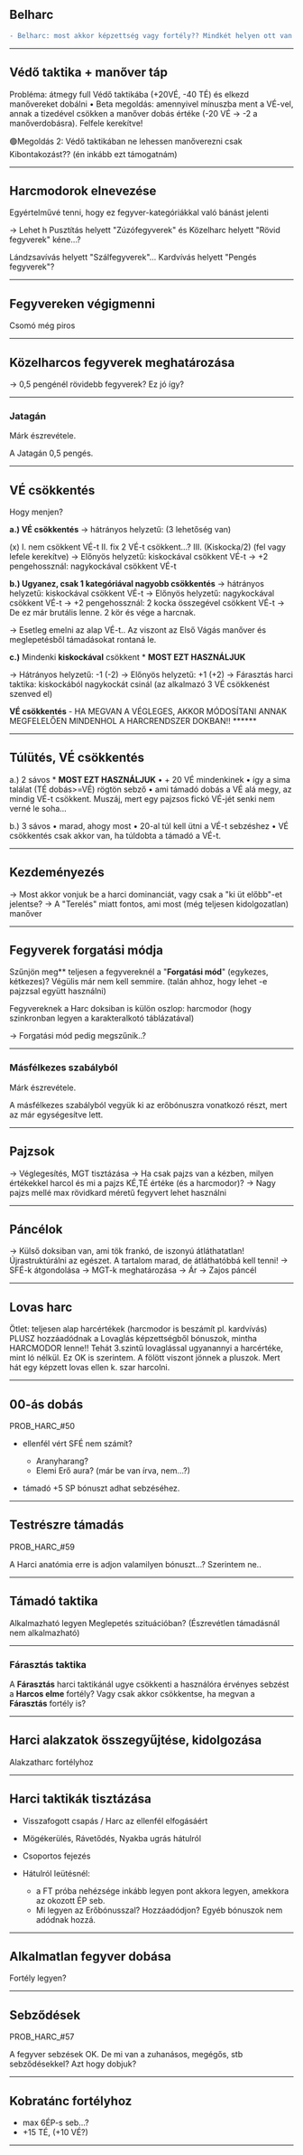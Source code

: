 
## Belharc

```diff
- Belharc: most akkor képzettség vagy fortély?? Mindkét helyen ott van és tök más a leírás!
```

---

## Védő taktika + manőver táp

Probléma: átmegy full Védő taktikába (+20VÉ, -40 TÉ) és elkezd manővereket dobálni • Beta megoldás: amennyivel mínuszba ment a VÉ-vel, annak a tizedével csökken a manőver dobás értéke
(-20 VÉ → -2 a manőverdobásra). Felfele kerekítve!

🟢Megoldás 2: Védő taktikában ne lehessen manőverezni csak Kibontakozást?? (én inkább ezt támogatnám)

---


## Harcmodorok elnevezése

Egyértelművé tenni, hogy ez fegyver-kategóriákkal való bánást jelenti

→ Lehet h Pusztítás helyett "Zúzófegyverek" és Közelharc helyett "Rövid fegyverek" kéne...?

Lándzsavívás helyett "Szálfegyverek"... Kardvívás helyett "Pengés fegyverek"?

---

## Fegyvereken végigmenni

Csomó még piros

---

## Közelharcos fegyverek meghatározása

→ 0,5 pengénél rövidebb fegyverek? Ez jó így?

---

### Jatagán
Márk észrevétele.

A Jatagán 0,5 pengés.

---

## VÉ csökkentés
   
Hogy menjen?
   

**a.) VÉ csökkentés**
→ hátrányos helyzetű: (3 lehetőség van)

(x) I. nem csökkent VÉ-t
II. fix 2 VÉ-t csökkent...?
III. (Kiskocka/2) (fel vagy lefele kerekítve)
→ Előnyös helyzetű: kiskockával csökkent VÉ-t
→ +2 pengehossznál: nagykockával csökkent VÉ-t


**b.) Ugyanez, csak 1 kategóriával nagyobb csökkentés**
→ hátrányos helyzetű: kiskockával csökkent VÉ-t
→ Előnyös helyzetű: nagykockával csökkent VÉ-t
→ +2 pengehossznál: 2 kocka összegével csökkent VÉ-t
→ De ez már brutális lenne. 2 kör és vége a harcnak.

→ Esetleg emelni az alap VÉ-t.. Az viszont az Első Vágás manőver és meglepetésből támadásokat rontaná le.


**c.)** Mindenki **kiskockával** csökkent * **MOST EZT HASZNÁLJUK**

→ Hátrányos helyzetű: -1 (-2)
→ Előnyös helyzetű: +1 (+2)
→ Fárasztás harci taktika: kiskockából nagykockát csinál (az alkalmazó 3 VÉ csökkenést szenved el)

**VÉ csökkentés** - HA MEGVAN A VÉGLEGES, AKKOR MÓDOSÍTANI ANNAK MEGFELELŐEN MINDENHOL A HARCRENDSZER DOKBAN!! ******

---

## Túlütés, VÉ csökkentés

a.) 2 sávos * **MOST EZT HASZNÁLJUK**
• + 20 VÉ mindenkinek
• így a sima találat (TÉ dobás>=VÉ) rögtön sebző
• ami támadó dobás a VÉ alá megy, az mindig VÉ-t csökkent. Muszáj, mert egy pajzsos fickó VÉ-jét senki nem verné le soha...

b.) 3 sávos
• marad, ahogy most
• 20-al túl kell ütni a VÉ-t sebzéshez
• VÉ csökkentés csak akkor van, ha túldobta a támadó a VÉ-t.


---

## Kezdeményezés

→ Most akkor vonjuk be a harci dominanciát, vagy csak a "ki üt előbb"-et jelentse?
→ A "Terelés" miatt fontos, ami most (még teljesen kidolgozatlan) manőver

---

## Fegyverek forgatási módja

Szűnjön meg** teljesen a fegyvereknél a "**Forgatási mód**" (egykezes, kétkezes)? Végülis már nem kell semmire. (talán ahhoz, hogy lehet -e pajzzsal együtt használni)

Fegyvereknek a Harc doksiban is külön oszlop: harcmodor (hogy szinkronban legyen a karakteralkotó táblázatával)

→ Forgatási mód pedig megszűnik..?

---

### Másfélkezes szabályból 
Márk észrevétele.

A másfélkezes szabályból vegyük ki az erőbónuszra vonatkozó részt, mert az már egységesítve lett.

---

## Pajzsok

→ Véglegesítés, MGT tisztázása
→ Ha csak pajzs van a kézben, milyen értékekkel harcol és mi a pajzs KÉ,TÉ értéke (és a harcmodor)?
→ Nagy pajzs mellé max rövidkard méretű fegyvert lehet használni

---

## Páncélok
   
→ Külső doksiban van, ami tök frankó, de iszonyú átláthatatlan! Újrastruktúrálni az egészet. A tartalom marad, de átláthatóbbá kell tenni!
→ SFÉ-k átgondolása
→ MGT-k meghatározása
→ Ár
→ Zajos páncél

---

## Lovas harc
   
Ötlet: teljesen alap harcértékek (harcmodor is beszámít pl. kardvívás) PLUSZ hozzáadódnak a Lovaglás képzettségből bónuszok, mintha HARCMODOR lenne!! Tehát 3.szintű lovaglással ugyanannyi a harcértéke, mint ló nélkül. Ez OK is szerintem. A fölött viszont jönnek a pluszok. Mert hát egy képzett lovas ellen k. szar harcolni.

---

## 00-ás dobás
PROB_HARC_#50

- ellenfél vért SFÉ nem számít?
	- Aranyharang?
	- Elemi Erő aura? (már be van írva, nem...?)

- támadó +5 SP bónuszt adhat sebzéséhez.

---

## Testrészre támadás
PROB_HARC_#59

A Harci anatómia erre is adjon valamilyen bónuszt...? Szerintem ne..

---

## Támadó taktika

Alkalmazható legyen Meglepetés szituációban?
(Észrevétlen támadásnál nem alkalmazható)

---

### Fárasztás taktika

A **Fárasztás** harci taktikánál ugye csökkenti a használóra érvényes sebzést a **Harcos elme** fortély?  Vagy csak akkor csökkentse, ha megvan a **Fárasztás** fortély is?

---

## Harci alakzatok összegyűjtése, kidolgozása

Alakzatharc fortélyhoz

---

## Harci taktikák tisztázása

- Visszafogott csapás / Harc az ellenfél elfogásáért

- Mögékerülés, Rávetődés, Nyakba ugrás hátulról

- Csoportos fejezés

- Hátulról leütésnél:
	- a FT próba nehézsége inkább legyen pont akkora legyen, amekkora az okozott ÉP seb.
	- Mi legyen az Erőbónusszal? Hozzáadódjon? Egyéb bónuszok nem adódnak hozzá.

---

## Alkalmatlan fegyver dobása

Fortély legyen?

---

## Sebződések
PROB_HARC_#57

A fegyver sebzések OK. De mi van a zuhanásos, megégős, stb sebződésekkel? Azt hogy dobjuk?

---

## Kobratánc fortélyhoz

- max 6ÉP-s seb...?
- +15 TÉ, (+10 VÉ?)

---
